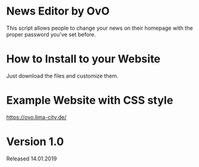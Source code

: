 # News Editor by OvO

This script allows people to change your news on their homepage with the proper password you've set before.

# How to Install to your Website

Just download the files and customize them.

# Example Website with CSS style
https://ovo.lima-city.de/

# Version 1.0

Released 14.01.2019
